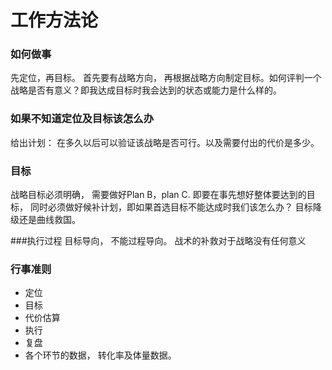 # 工作方法论
### 如何做事
先定位，再目标。 首先要有战略方向， 再根据战略方向制定目标。如何评判一个战略是否有意义？即我达成目标时我会达到的状态或能力是什么样的。 

### 如果不知道定位及目标该怎么办
给出计划： 在多久以后可以验证该战略是否可行。以及需要付出的代价是多少。

### 目标
战略目标必须明确， 需要做好Plan B，plan C. 即要在事先想好整体要达到的目标， 同时必须做好候补计划，即如果首选目标不能达成时我们该怎么办？ 目标降级还是曲线救国。

###执行过程
目标导向， 不能过程导向。 战术的补救对于战略没有任何意义

### 行事准则 
- 定位
- 目标
- 代价估算
- 执行
- 复盘
- 各个环节的数据， 转化率及体量数据。
